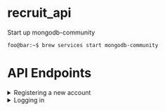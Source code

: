 # recruit_api

Start up mongodb-community
```console
foo@bar:~$ brew services start mongodb-community
```

# API Endpoints
<details>
<summary>Registering a new account</summary>

**POST** `http://localhost:8000/auth/register`

### Input

```json
{
    "username": "matt365", 
    "email": "matt365@gmail.com", 
    "password": "mattissmart563"
}
```

### Output

If successful, will return JSON like below
```json
{
    "message": "User created successfully", 
    "username": "matt365", 
    "email": "matt365@gmail.com"
}
```

If failed, will return JSON with message field explanin why it failed
</details>

<details>
<summary>Logging in</summary>

**POST** `http://localhost:8000/auth/login`

### Input

`{"email": "matt365@gmail.com", "password": "mattissmart563"}`

### Output

If successful, will return JSON looking like the following
```json
{
    "token": "ey38ht9heladgih3rh823r89hsdfh398fhsdf98h398h23",
    "user": {
        "username": "matt365",
        "email": "matt365@gmail.com"
    }
}
```
Use the token as a bearer token to make requests requiring login

If failed, will return JSON with message field explanin why it failed
</details>

